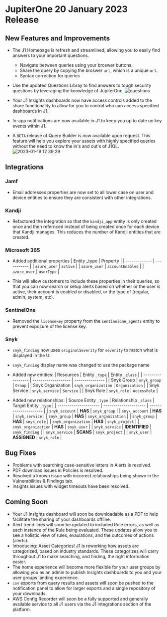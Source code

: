 # JupiterOne  20 January 2023 Release

## New Features and Improvements
- The J1 Homepage is refresh and streamlined, allowing you to easily find answers to your important questions. 
  - Navigate between queries using your broswer buttons. 
  - Share the query by copying the broswer `url`, which is a unique `url`. 
  - Syntax correction for queries

- Use the updated Questions Libray to find answers to tough security questions by leveraging the knowledge of JupiterOne. 
![questions](https://user-images.githubusercontent.com/112508192/213535414-75056bf0-8f0c-443f-900f-339c3fb27521.gif)
- Your J1 Insights dashboards now have access controls added to the share functionality to allow for you to control who can access specified dashboards in J1. 
- In-app notifications are now available in J1 to keep you up to date on key events within J1. 
- A `BETA` release of Query Builder is now available upon request. This feature will help you explore your assets with highly specified queries without the need to know the in's and out's of J1QL.  
![2023-01-19 12 39 29](https://user-images.githubusercontent.com/112508192/213540898-12c5e1b5-5c96-40e3-922c-c2c206b0ed9b.gif)



## Integrations
### Jamf
  - Email addresses properties are now set to all lower case on user and device entities to ensure they are consistent with other integrations.

### Kandji
  - Refactored the integration so that the `kandji_app` entity is only created once and then refernced instead of being created once for each device that Kandji manages. This reduces the number of Kandji entities that are created. 

### Microsoft 365
  - Added additional properties 
    | Entity _type | Property |
    | ------------- | ----------- |
    | `azure_user` | `active` |
    | `azure_user` | `accountEnabled` |
    | `azure_user` | `userType` |

  - This will allow customers to include these properties in their queries, so that you can now search or setup alerts based on whether or the user is active, their account is enabled or disabled, or the type of  (regular, admin, system, etc).

### SentinelOne
  - Removed the `licensekey` property from the `sentinelone_agents` entity to prevent exposure of the license key.

### Snyk
  - `snyk_finding` now uses `originalSeverity` for `severity` to match what is displayed in the UI
  - `snyk_finding` display name was changed to use the package name
  - Added new entities:
    | Resources         | Entity `_type`      | Entity `_class` |
    | ----------------- | ------------------- | --------------- |
    | Snyk Group        | `snyk_group`        | `Group`         |
    | Snyk Organization | `snyk_organization` | `Organization`  |
    | Snyk Service      | `snyk_service`      | `Service`       |
    | Snyk Role         | `snyk_role`         | `AccessRole`    |

  - Added new relationships:
    | Source Entity `_type` | Relationship `_class` | Target Entity `_type` |
    | --------------------- | --------------------- | --------------------- |
    | `snyk_account`        | **HAS**               | `snyk_group`          |
    | `snyk_account`        | **HAS**               | `snyk_service`        |
    | `snyk_group`          | **HAS**               | `snyk_organization`   |
    | `snyk_group`          | **HAS**               | `snyk_role`           |
    | `snyk_organization`   | **HAS**               | `snyk_project`        |
    | `snyk_organization`   | **HAS**               | `snyk_user`           |
    | `snyk_service`        | **IDENTIFIED**        | `snyk_finding`        |
    | `snyk_service`        | **SCANS**             | `snyk_project`        |
    | `snyk_user`           | **ASSIGNED**          | `snyk_role`           |


## Bug Fixes
-   Problems with searching case-sensitive letters in Alerts is resolved. 
-   PDF download issues in Policies is resolved. 
-   Resolved a known issue with incorrect relationships being shown in the Vulnerabilities & Findings tab.
-   Insights issues with widget timeouts have been resolved.

## Coming Soon

- Your J1 Insights dashboard will soon be downloadable as a PDF to help facilitate the sharing of your dashboards offline. 
- Alert trend lines will soon be updated to included Rule errors, as well as each instance of the Rule being evaluated. These updates allow you to see a holistic view of rules, evaulations, and the outcomes of actions (alerts). 
- Introducing: Asset Categories! J1 is reworking how assets are categorized, based on industry standards. These categorizes will carry throughout J1 to make searching, and finding, the right information easier. 
- The home experience will become more flexible for your user groups by allowing you as an admin to publish Insights dashboards to you and your user groups landing experience. 
- `csv` exports from query results and assets will soon be pushed to the notification panel to allow for larger exports and a single repository of your downloads. 
- AWS Config Recorder will soon be a fully supported and generally available service to all J1 users via the J1 Integrations section of the platform.
